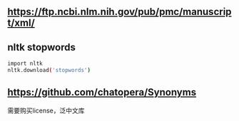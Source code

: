 #

## https://ftp.ncbi.nlm.nih.gov/pub/pmc/manuscript/xml/

## nltk stopwords

```bash
import nltk
nltk.download('stopwords')
```

## https://github.com/chatopera/Synonyms

需要购买license，泛中文库

